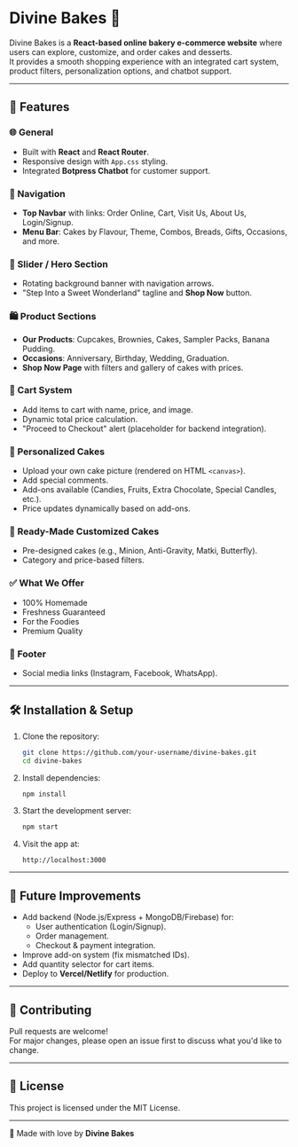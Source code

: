 # Divine Bakes 🍰

Divine Bakes is a **React-based online bakery e-commerce website** where
users can explore, customize, and order cakes and desserts.\
It provides a smooth shopping experience with an integrated cart system,
product filters, personalization options, and chatbot support.

------------------------------------------------------------------------

## 🚀 Features

### 🌐 General

-   Built with **React** and **React Router**.
-   Responsive design with `App.css` styling.
-   Integrated **Botpress Chatbot** for customer support.

### 🧭 Navigation

-   **Top Navbar** with links: Order Online, Cart, Visit Us, About Us,
    Login/Signup.
-   **Menu Bar**: Cakes by Flavour, Theme, Combos, Breads, Gifts,
    Occasions, and more.

### 🎡 Slider / Hero Section

-   Rotating background banner with navigation arrows.
-   "Step Into a Sweet Wonderland" tagline and **Shop Now** button.

### 🛍️ Product Sections

-   **Our Products**: Cupcakes, Brownies, Cakes, Sampler Packs, Banana
    Pudding.
-   **Occasions**: Anniversary, Birthday, Wedding, Graduation.
-   **Shop Now Page** with filters and gallery of cakes with prices.

### 🛒 Cart System

-   Add items to cart with name, price, and image.
-   Dynamic total price calculation.
-   "Proceed to Checkout" alert (placeholder for backend integration).

### 🎨 Personalized Cakes

-   Upload your own cake picture (rendered on HTML `<canvas>`).
-   Add special comments.
-   Add-ons available (Candies, Fruits, Extra Chocolate, Special
    Candles, etc.).
-   Price updates dynamically based on add-ons.

### 🎂 Ready-Made Customized Cakes

-   Pre-designed cakes (e.g., Minion, Anti-Gravity, Matki, Butterfly).
-   Category and price-based filters.

### ✅ What We Offer

-   100% Homemade
-   Freshness Guaranteed
-   For the Foodies
-   Premium Quality

### 📱 Footer

-   Social media links (Instagram, Facebook, WhatsApp).

------------------------------------------------------------------------

## 🛠️ Installation & Setup

1.  Clone the repository:

    ``` bash
    git clone https://github.com/your-username/divine-bakes.git
    cd divine-bakes
    ```

2.  Install dependencies:

    ``` bash
    npm install
    ```

3.  Start the development server:

    ``` bash
    npm start
    ```

4.  Visit the app at:

        http://localhost:3000

------------------------------------------------------------------------

## 📌 Future Improvements

-   Add backend (Node.js/Express + MongoDB/Firebase) for:
    -   User authentication (Login/Signup).
    -   Order management.
    -   Checkout & payment integration.
-   Improve add-on system (fix mismatched IDs).
-   Add quantity selector for cart items.
-   Deploy to **Vercel/Netlify** for production.

------------------------------------------------------------------------

## 🤝 Contributing

Pull requests are welcome!\
For major changes, please open an issue first to discuss what you'd like
to change.

------------------------------------------------------------------------

## 📄 License

This project is licensed under the MIT License.

------------------------------------------------------------------------

💖 Made with love by **Divine Bakes**
